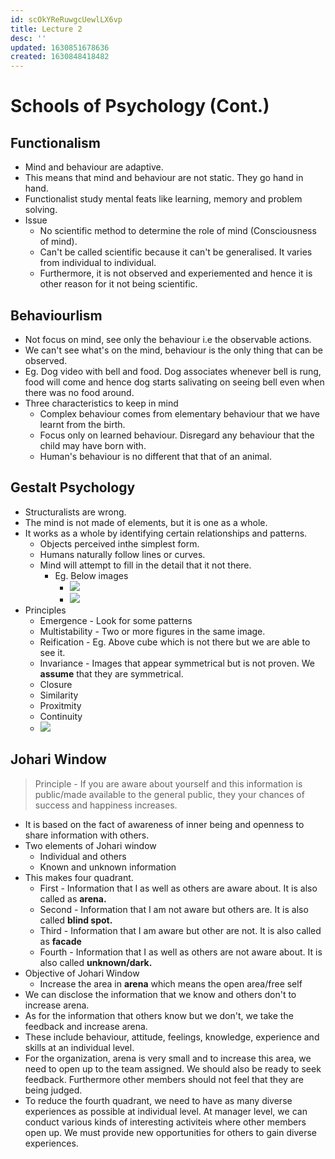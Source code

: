 ```yaml
---
id: scOkYReRuwgcUewlLX6vp
title: Lecture 2
desc: ''
updated: 1630851678636
created: 1630848418482
---
```


# Schools of Psychology (Cont.)

## Functionalism
* Mind and behaviour are adaptive.
* This means that mind and behaviour are not static. They go hand in hand.
* Functionalist study mental feats like learning, memory and problem solving.
* Issue
    * No scientific method to determine the role of mind (Consciousness of mind).
    * Can't be called scientific because it can't be generalised. It varies from individual to individual.
    * Furthermore, it is not observed and experiemented and hence it is other reason for it not being scientific.

## Behaviourlism
* Not focus on mind, see only the behaviour i.e the observable actions.
* We can't see what's on the mind, behaviour is the only thing that can be observed.
* Eg. Dog video with bell and food. Dog associates whenever bell is rung, food will come and hence dog starts salivating on seeing bell even when there was no food around.
* Three characteristics to keep in mind
    * Complex behaviour comes from elementary behaviour that we have learnt from the birth.
    * Focus only on learned behaviour. Disregard any behaviour that the child may have born with.
    * Human's behaviour is no different that that of an animal.

## Gestalt Psychology
* Structuralists are wrong.
* The mind is not made of elements, but it is one as a whole.
* It works as a whole by identifying certain relationships and patterns.
    * Objects perceived inthe simplest form.
    * Humans naturally follow lines or curves.
    * Mind will attempt to fill in the detail that it not there.
        * Eg. Below images
            * ![](/assets/images/2021-09-05-19-13-45.png)
            * ![](/assets/images/2021-09-05-19-13-58.png)
* Principles
    * Emergence - Look for some patterns
    * Multistability - Two or more figures in the same image.
    * Reification - Eg. Above cube which is not there but we are able to see it.
    * Invariance - Images that appear symmetrical but is not proven. We **assume** that they are symmetrical.
    * Closure
    * Similarity
    * Proxitmity
    * Continuity
    * ![](/assets/images/2021-09-05-19-16-48.png)

## Johari Window
> Principle - If you are aware about yourself and this information is public/made available to the general public, they your chances of success and happiness increases.

* It is based on the fact of awareness of inner being and openness to share information with others.
* Two elements of Johari window
    * Individual and others
    * Known and unknown information
* This makes four quadrant.
    * First - Information that I as well as others are aware about. It is also called as **arena.**
    * Second - Information that I am not aware but others are. It is also called **blind spot.**
    * Third - Information that I am aware but other are not. It is also called as **facade**
    * Fourth - Information that I as well as others are not aware about. It is also called **unknown/dark.**
* Objective of Johari Window
    * Increase the area in **arena** which means the open area/free self
* We can disclose the information that we know and others don't to increase arena.
* As for the information that others know but we don't, we take the feedback and increase arena.
* These include behaviour, attitude, feelings, knowledge, experience and skills at an individual level.
* For the organization, arena is very small and to increase this area, we need to open up to the team assigned. We should also be ready to seek feedback. Furthermore other members should not feel that they are being judged.
* To reduce the fourth quadrant, we need to have as many diverse experiences as possible at individual level. At manager level, we can conduct various kinds of interesting activiteis where other members open up. We must provide new opportunities for others to gain diverse experiences.
